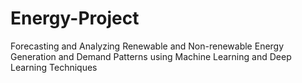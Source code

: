 # Energy-Project
Forecasting and Analyzing Renewable and Non-renewable Energy Generation and Demand Patterns using Machine Learning and Deep Learning Techniques
